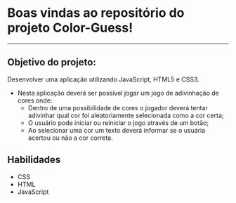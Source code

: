 # Boas vindas ao repositório do projeto Color-Guess!

---

## Objetivo do projeto:

Desenvolver uma aplicação utilizando JavaScript, HTML5 e CSS3.

- Nesta aplicação deverá ser possível jogar um jogo de adivinhação de cores onde:
  - Dentro de uma possibilidade de cores o jogador deverá tentar adivinhar qual cor foi aleatoriamente selecionada como a cor certa;
  - O usuário pode iniciar ou reiniciar o jogo através de um botão;
  - Ao selecionar uma cor um texto deverá informar se o usuária acertou ou não a cor correta.
  
  
## Habilidades

* CSS
* HTML
* JavaScript
